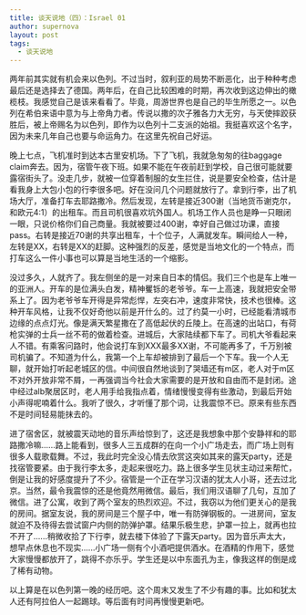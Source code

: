 ```yaml
---
title: 谈天说地（四）：Israel 01
author: supernova
layout: post
tags:
  - 谈天说地
---
```


两年前其实就有机会来以色列。不过当时，叙利亚的局势不断恶化，出于种种考虑最后还是选择去了德国。两年后，在自己比较困难的时期，再次收到这边伸出的橄榄枝。我感觉自己是该来看看了。毕竟，周游世界也是自己的毕生所愿之一。以色列在希伯来语中意为与上帝角力者。传说以撒的次子雅各力大无穷，与天使摔跤获胜后，被上帝赐名为以色列，即作为以色列十二支派的始祖。我挺喜欢这个名字，因为未来几年自己也要与命运角力。在这里先祝自己好运。

晚上七点，飞机准时到达本古里安机场。下了飞机，我就急匆匆的往baggage claim奔去。因为，宿管午夜下班。如果不能在午夜前赶到学校，自己很可能就要露宿街头了。没走几步，就被一位穿着制服的女生拦住，说是要安全检查，估计是看我身上大包小包的行李很多吧。好在没问几个问题就放行了。拿到行李，出了机场大厅，准备打车去耶路撒冷。然后发现，左转是接近300谢（当地货币谢克尔，和欧元4:1）的出租车。而且司机很喜欢坑外国人。机场工作人员也是睁一只眼闭一眼，只说价格你们自己商量。我就被要过400谢，幸好自己做过功课，直接pass。右转是接近70谢的共享出租车，十个位子，人满就发车。瞬间给人一种，左转是XX，右转是XX的赶脚。这种强烈的反差，感觉是当地文化的一个特点，而打车这么一件小事也可以算是当地生活的一个缩影。

没过多久，人就齐了。我左侧坐的是一对来自日本的情侣。我们三个也是车上唯一的亚洲人。开车的是位满头白发，精神矍铄的老爷爷。车一上高速，我就把安全带系上了。因为老爷爷车开得是异常彪悍，左突右冲，速度非常快，技术也很棒。这种开车风格，让我不仅好奇他以前是开什么的。过了约莫一小时，已经能看清城市边缘的点点灯光。像是满天繁星撒在了高低起伏的丘陵上。在高速的出站口，有荷枪实弹的士兵一丝不苟的做着检查。进城后，大家陆续都下车了。司机大爷看起来人不错。有乘客问路时，他会说打车到XXX最多XX谢，不可能再多了，千万别被司机骗了。不知道为什么，我第一个上车却被排到了最后一个下车。我一个人无聊，就开始打听起老城区的信。中间很自然地谈到了哭墙还有m区，老人对于m区不对外开放非常不屑，一再强调当今社会大家需要的是开放和自由而不是封闭。途中经过alb聚居区时，老人用手给我指点着，情绪慢慢变得有些激动，到最后开始小声得呢喃着什么。我听了很久，才听懂了那个词，让我震惊不已。原来有些东西不是时间轻易能抹去的。


进了宿舍区，就被震天动地的音乐声给惊到了，这还是我想象中那个安静祥和的耶路撒冷嘛......路上能看到，很多人三五成群的在向一个小广场走去，而广场上则有很多人载歌载舞。不过，我此时完全没心情去欣赏这突如其来的露天party，还是找宿管要紧。由于我行李太多，走起来很吃力。路上很多学生见状主动过来帮忙，倒是让我的好感度提升了不少。宿管是一个正在学习汉语的犹太人小哥，还去过北京。当然，最令我震惊的还是他竟然用微信。最后，我们用汉语聊了几句，互加了微信。进了公寓，收到了两个室友的热烈欢迎。不过，我窃以为他们更关心的是我的房间。据室友说，我的房间是三个屋子中，唯一有防弹钢板的。一进房间，室友就迫不及待得去尝试窗户内侧的防弹护罩。结果乐极生悲，护罩一拉上，就再也拉不开了......稍微收拾了下行李，就去楼下体验了下露天party。因为音乐声太大，想早点休息也不现实......小广场一侧有个小酒吧提供酒水。在酒精的作用下，感觉大家慢慢都放开了，跳得不亦乐乎。学生还是以中东面孔为主，像我这样的倒是成了稀有动物。

以上算是在以色列第一晚的经历吧。这个周末又发生了不少有趣的事。比如和犹太人还有阿拉伯人一起踢球。等后面有时间再慢慢更新吧。
